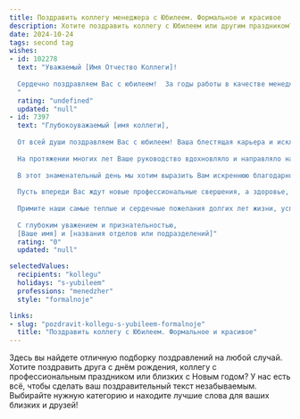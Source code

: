 ```yaml
---
title: Поздравить коллегу менеджера с Юбилеем. Формальное и красивое
description: Хотите поздравить коллегу с Юбилеем или другим праздником? Наш ИИ создаст незабываемое поздравление, а вы обязательно выделитесь среди других.  
date: 2024-10-24
tags: second tag
wishes:
- id: 102278
  text: "Уважаемый [Имя Отчество Коллеги]!
  
  Сердечно поздравляем Вас с юбилеем!  За годы работы в качестве менеджера Вы проявили себя как высококвалифицированный специалист,  ответственный и преданный своему делу сотрудник.  Ваши профессионализм,  опыт и  вклад в развитие компании высоко ценятся.  Желаем Вам крепкого здоровья,  семейного благополучия,  новых профессиональных успехов и  всего самого наилучшего в жизни!
  "
  rating: "undefined"
  updated: "null"
- id: 7397
  text: "Глубокоуважаемый [имя коллеги],
  
  От всей души поздравляем Вас с юбилеем! Ваша блестящая карьера и исключительные менеджерские способности являются примером для всего нашего коллектива.
  
  На протяжении многих лет Ваше руководство вдохновляло и направляло нас к достижению выдающихся результатов. Ваше стратегическое мышление, аналитическая проницательность и умение мотивировать сотрудников сыграли неоценимую роль в успехе нашей компании.
  
  В этот знаменательный день мы хотим выразить Вам искреннюю благодарность за Ваш вклад в общее дело. Ваш энтузиазм, профессионализм и безупречный стиль работы служат образцом для подражания.
  
  Пусть впереди Вас ждут новые профессиональные свершения, а здоровье, благополучие и семейное счастье сопутствуют Вам всегда.
  
  Примите наши самые теплые и сердечные пожелания долгих лет жизни, успешной карьеры и неизменного уважения коллег.
  
  С глубоким уважением и признательностью,
  [Ваше имя] и [названия отделов или подразделений]"
  rating: "0"
  updated: "null"

selectedValues:
  recipients: "kollegu"
  holidays: "s-yubileem"
  professions: "menedzher"
  style: "formalnoje"

links:
- slug: "pozdravit-kollegu-s-yubileem-formalnoje"
  title: "Поздравить коллегу с Юбилеем. Формальное и красивое"
---
```


Здесь вы найдете отличную подборку поздравлений на любой случай. 
Хотите поздравить друга с днём рождения, коллегу с профессиональным праздником или близких с Новым годом? У нас есть всё, чтобы сделать ваш поздравительный текст незабываемым. Выбирайте нужную категорию и находите лучшие слова для ваших близких и друзей!
